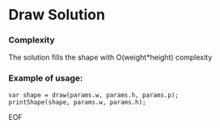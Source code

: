 # Draw Solution

### Complexity 
The solution fills the shape with O(weight*height) complexity 

### Example of usage:

```
var shape = draw(params.w, params.h, params.p);
printShape(shape, params.w, params.h);
```

EOF
